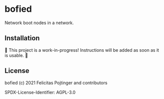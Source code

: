 # bofied

Network boot nodes in a network.

## Installation

🚧 This project is a work-in-progress! Instructions will be added as soon as it is usable. 🚧

## License

bofied (c) 2021 Felicitas Pojtinger and contributors

SPDX-License-Identifier: AGPL-3.0
